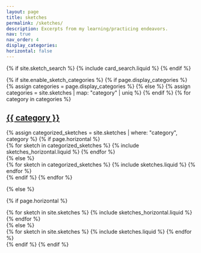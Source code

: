 ```yaml
---
layout: page
title: sketches
permalink: /sketches/
description: Excerpts from my learning/practicing endeavors.
nav: true
nav_order: 4
display_categories: 
horizontal: false
---
```


{% if site.sketch_search %}
{% include card_search.liquid %}
{% endif %}

<!-- pages/sketches.md -->
<div class="sketches">
{% if site.enable_sketch_categories %}
  {% if page.display_categories %}
    {% assign categories = page.display_categories %}
  {% else %}
    {% assign categories = site.sketches | map: "category" | uniq %}
  {% endif %}
  <!-- Display categorized sketches -->
  {% for category in categories %}
    <a id="{{ category }}" href=".#{{ category }}" class="card-container">
      <h2 class="category">{{ category }}</h2>
    </a>
    {% assign categorized_sketches = site.sketches | where: "category", category %}
    <!-- Generate cards for each sketch -->
    {% if page.horizontal %}
      <div class="row row-cols-1 row-cols-md-2 card-container">
        {% for sketch in categorized_sketches %}
          {% include sketches_horizontal.liquid %}
        {% endfor %}
      </div>
    {% else %}
      <div class="row row-cols-1 row-cols-md-3 card-container">
        {% for sketch in categorized_sketches %}
          {% include sketches.liquid %}
        {% endfor %}
      </div>
    {% endif %}
  {% endfor %}

{% else %}

  <!-- Display sketches without categories -->
  {% if page.horizontal %}
    <div class="projects">
      <div class="row row-cols-1 row-cols-md-2 card-container">
      {% for sketch in site.sketches %}
        {% include sketches_horizontal.liquid %}
      {% endfor %}
      </div>
    </div>
    {% else %}
    <div class="row row-cols-1 row-cols-md-3 card-container">
      {% for sketch in site.sketches %}
        {% include sketches.liquid %}
      {% endfor %}
    </div>
    {% endif %}
{% endif %}
</div>
